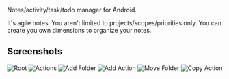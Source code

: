 Notes/activity/task/todo manager for Android.

It's agile notes. You aren't limited to projects/scopes/priorities only. You can create you own dimensions to organize your notes.

Screenshots
-----------

![Root](https://bitbucket.org/repo/E9yk6L/images/850521359-root.png)
![Actions](https://bitbucket.org/repo/E9yk6L/images/160581811-actions.png)
![Add Folder](https://bitbucket.org/repo/E9yk6L/images/1838915477-add_folder.png)
![Add Action](https://bitbucket.org/repo/E9yk6L/images/3947705399-add_action.png)
![Move Folder](https://bitbucket.org/repo/E9yk6L/images/3524292350-move_folder.png)
![Copy Action](https://bitbucket.org/repo/E9yk6L/images/2460062300-copy_action.png)